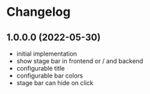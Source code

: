 # Changelog

## 1.0.0.0 (2022-05-30)

- initial implementation
- show stage bar in frontend or / and backend
- configurable title
- configurable bar colors
- stage bar can hide on click